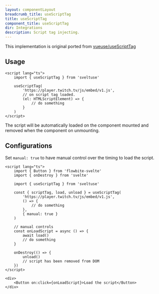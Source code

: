```yaml
---
layout: componentLayout
breadcrumb_title: useScriptTag
title: useScriptTag
component_title: useScriptTag
dir: Integrations
description: Script tag injecting.
---
```


This implementation is original ported from [vueuse/useScriptTag](https://vueuse.org/core/useScriptTag)

## Usage

```svelte example
<script lang="ts">
	import { useScriptTag } from 'sveltuse'

	useScriptTag(
		'https://player.twitch.tv/js/embed/v1.js',
		// on script tag loaded.
		(el: HTMLScriptElement) => {
			// do something
		}
	)
</script>
```

The script will be automatically loaded on the component mounted and removed when the component on unmounting.

## Configurations
Set `manual: true` to have manual control over the timing to load the script.

```svelte example
<script lang="ts">
	import { Button } from 'flowbite-svelte'
	import { onDestroy } from 'svelte'

	import { useScriptTag } from 'sveltuse'

	const { scriptTag, load, unload } = useScriptTag(
		'https://player.twitch.tv/js/embed/v1.js',
		() => {
			// do something
		},
		{ manual: true }
	)

	// manual controls
	const onLoadScript = async () => {
		await load()
		// do something
	}

	onDestroy(() => {
		unload()
		// script has been removed from DOM
	})
</script>

<div>
	<Button on:click={onLoadScript}>Load the script</Button>
</div>

```